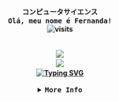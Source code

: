 <div align="center">
  <samp>
    <b>
      コンピュータサイエンス
      <br>
      Olá, meu nome é Fernanda!
      <br>
</div>
<div align="center">
  <img src="https://visit-counter.vercel.app/counter.png?page=github.com%2Fnanbuonafina&s=24&c=ae00ff&bg=00000000&no=2&ff=digi&tb=Visit+Counter%3A+&ta=" alt="visits">
</div>
      
<br>
<br>
      
<div align="center">
  <img src="https://imgur.com/zeuHIk9.gif" width="200">
</div>
<div align="center">
  <img src="https://img.shields.io/badge/meow_♡-black" />
</div>

<div align="center" width="100%">
  <a href="https://git.io/typing-svg"><img src="https://readme-typing-svg.demolab.com?font=Fira+Code&pause=1000&color=B21AF7&center=true&width=435&separator=%3C&lines=I+am+from+Brazil%3CI'm+curious+about+AI+and+DevSecOps;%3CBe+welcome+%E2%9D%A4%EF%B8%8F" alt="Typing SVG" /></a>
</div>

<br>
<details align="center">
    <summary>
      <samp>
        <b>More Info</b>
      </samp>
    </summary>
    <br>
<div align="center">

  | ![](http://github-profile-summary-cards.vercel.app/api/cards/stats?username=nanbuonafina&theme=nord_dark) | ![](http://github-profile-summary-cards.vercel.app/api/cards/repos-per-language?username=nanbuonafina&theme=nord_dark) | ![](http://github-profile-summary-cards.vercel.app/api/cards/productive-time?username=nanbuonafina&theme=nord_dark&utcOffset=8) |
| :-: | :-: | :-: |

  | ![](http://github-profile-summary-cards.vercel.app/api/cards/profile-details?username=nanbuonafina&theme=nord_dark) | [![GitHub Streak](https://streak-stats.demolab.com/?user=nanbuonafina&theme=nord)](https://git.io/streak-stats) |
| :-: | :-: |
  
</div>

<div align="center" style="display: inline_block"><br>
  <img width="45" src="https://github.com/tandpfun/skill-icons/blob/main/icons/Java-Dark.svg" />
  <img width="45" src="https://github.com/tandpfun/skill-icons/blob/main/icons/Python-Dark.svg" />
  <img width="45" src="https://github.com/tandpfun/skill-icons/blob/main/icons/Spring-Dark.svg">
  <img width="45" src="https://github.com/tandpfun/skill-icons/blob/main/icons/MySQL-Dark.svg" />
  <img width="45" src="https://github.com/tandpfun/skill-icons/blob/main/icons/Docker.svg" />
  <img width="45" src="https://github.com/tandpfun/skill-icons/blob/main/icons/AWS-Dark.svg" />
  <img width="45" src="https://github.com/tandpfun/skill-icons/blob/main/icons/Linux-Dark.svg" />
  <img width="45" src="https://github.com/tandpfun/skill-icons/blob/main/icons/Git.svg" />
  
</div>

<br>

##

<br>

<div align="center">

  [![Gmail](https://img.shields.io/badge/Gmail-2e3440?style=for-the-badge&logo=gmail&logoColor=fff)](mailto:maria.fernanda.ufdc@gmail.com)
  [![Linkedin](https://img.shields.io/badge/LinkedIn-2e3440?style=for-the-badge&logo=linkedin&logoColor=fff)](https://www.linkedin.com/in/fernanda-trevizane-buonafina/)  
  
</div>

##

</details>

<br>
<br>
